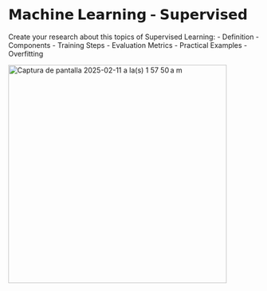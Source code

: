 # 𝗠𝗮𝗰𝗵𝗶𝗻𝗲 𝗟𝗲𝗮𝗿𝗻𝗶𝗻𝗴  -  𝗦𝘂𝗽𝗲𝗿𝘃𝗶𝘀𝗲𝗱

Create your research about this topics of Supervised Learning:
	- Definition
	- Components
	- Training Steps
	- Evaluation Metrics
	- Practical Examples
	- Overfitting

<img width="438" alt="Captura de pantalla 2025-02-11 a la(s) 1 57 50 a m" src="https://github.com/user-attachments/assets/15214b5c-d349-4f91-9e80-a2ce651dcba9" />
